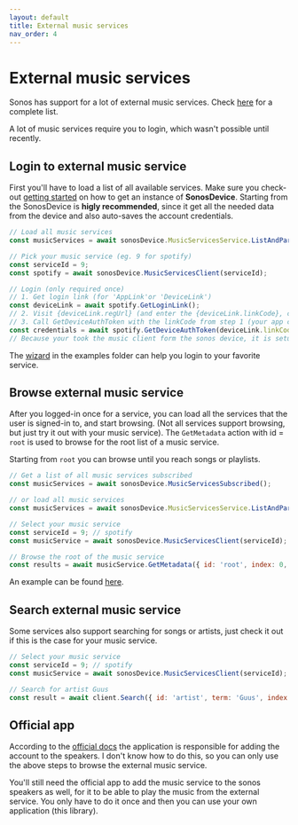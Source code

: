 ```yaml
---
layout: default
title: External music services
nav_order: 4
---
```


# External music services

Sonos has support for a lot of external music services. Check [here](https://svrooij.io/sonos-api-docs/music-services.html#current-music-services) for a complete list.

A lot of music services require you to login, which wasn't possible until recently.

## Login to external music service

First you'll have to load a list of all available services. Make sure you check-out [getting started](../getting-started.html) on how to get an instance of **SonosDevice**. Starting from the SonosDevice is **higly recommended**, since it get all the needed data from the device and also auto-saves the account credentials.

```js
// Load all music services
const musicServices = await sonosDevice.MusicServicesService.ListAndParseAvailableServices(true);

// Pick your music service (eg. 9 for spotify)
const serviceId = 9;
const spotify = await sonosDevice.MusicServicesClient(serviceId);

// Login (only required once)
// 1. Get login link (for 'AppLink'or 'DeviceLink')
const deviceLink = await spotify.GetLoginLink();
// 2. Visit {deviceLink.regUrl} (and enter the {deviceLink.linkCode}, can skip sometimes)
// 3. Call GetDeviceAuthToken with the linkCode from step 1 (your app can do this multiple times, sonos does this every x seconds for 7 minutes)
const credentials = await spotify.GetDeviceAuthToken(deviceLink.linkCode);
// Because your took the music client form the sonos device, it is setup to save the credentials automatically.
```

The [wizard](https://github.com/svrooij/node-sonos-ts/blob/master/examples/music-services-login.js) in the examples folder can help you login to your favorite service.

## Browse external music service

After you logged-in once for a service, you can load all the services that the user is signed-in to, and start browsing. (Not all services support browsing, but just try it out with your music service). The `GetMetadata` action with id = `root` is used to browse for the root list of a music service.

Starting from `root` you can browse until you reach songs or playlists.

```js
// Get a list of all music services subscribed
const musicServices = await sonosDevice.MusicServicesSubscribed();

// or load all music services
const musicServices = await sonosDevice.MusicServicesService.ListAndParseAvailableServices(true);

// Select your music service
const serviceId = 9; // spotify
const musicService = await sonosDevice.MusicServicesClient(serviceId);

// Browse the root of the music service
const results = await musicService.GetMetadata({ id: 'root', index: 0, count: 10 });
```

An example can be found [here](https://github.com/svrooij/node-sonos-ts/blob/master/examples/music-services.js).

## Search external music service

Some services also support searching for songs or artists, just check it out if this is the case for your music service.

```js
// Select your music service
const serviceId = 9; // spotify
const musicService = await sonosDevice.MusicServicesClient(serviceId);

// Search for artist Guus
const result = await client.Search({ id: 'artist', term: 'Guus', index: 0, count: 10});
```

## Official app

According to the [official docs](https://developer.sonos.com/build/content-service-add-features/add-authentication/add-browser-authentication/) the application is responsible for adding the account to the speakers. I don't know how to do this, so you can only use the above steps to browse the external music service.

You'll still need the official app to add the music service to the sonos speakers as well, for it to be able to play the music from the external service. You only have to do it once and then you can use your own application (this library).